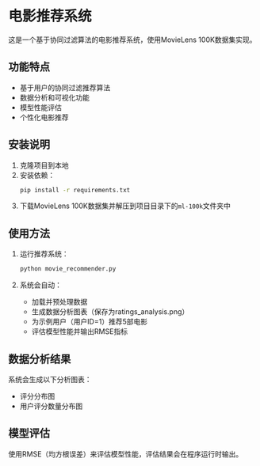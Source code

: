 # 电影推荐系统

这是一个基于协同过滤算法的电影推荐系统，使用MovieLens 100K数据集实现。

## 功能特点

- 基于用户的协同过滤推荐算法
- 数据分析和可视化功能
- 模型性能评估
- 个性化电影推荐

## 安装说明

1. 克隆项目到本地
2. 安装依赖：
   ```bash
   pip install -r requirements.txt
   ```
3. 下载MovieLens 100K数据集并解压到项目目录下的`ml-100k`文件夹中

## 使用方法

1. 运行推荐系统：
   ```bash
   python movie_recommender.py
   ```

2. 系统会自动：
   - 加载并预处理数据
   - 生成数据分析图表（保存为ratings_analysis.png）
   - 为示例用户（用户ID=1）推荐5部电影
   - 评估模型性能并输出RMSE指标

## 数据分析结果

系统会生成以下分析图表：
- 评分分布图
- 用户评分数量分布图

## 模型评估

使用RMSE（均方根误差）来评估模型性能，评估结果会在程序运行时输出。 